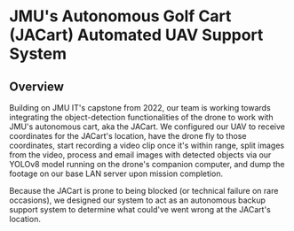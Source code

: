 # JMU's Autonomous Golf Cart (JACart) Automated UAV Support System

## Overview

Building on JMU IT's capstone from 2022, our team is working towards integrating the object-detection functionalities of the drone to work with JMU's autonomous cart, aka the JACart. We configured our UAV to receive coordinates for the JACart's location, have the drone fly to those coordinates, start recording a video clip once it's within range, split images from the video, process and email images with detected objects via our YOLOv8 model running on the drone's companion computer, and dump the footage on our base LAN server upon mission completion. 

Because the JACart is prone to being blocked (or technical failure on rare occasions), we designed our system to act as an autonomous backup support system to determine what could've went wrong at the JACart's location.
